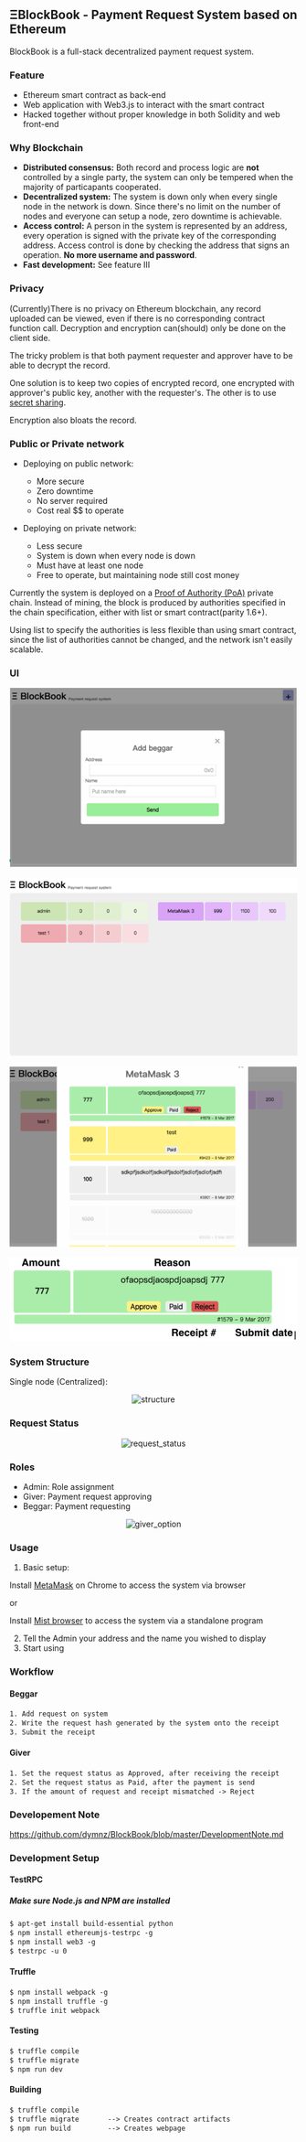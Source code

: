 ## ΞBlockBook - Payment Request System based on Ethereum

BlockBook is a full-stack decentralized payment request system.

### Feature
* Ethereum smart contract as back-end
* Web application with Web3.js to interact with the smart contract
* Hacked together without proper knowledge in both Solidity and web front-end

### Why Blockchain
* **Distributed consensus:** Both record and process logic are **not** controlled by a single party, the system can only be tempered when the majority of particapants cooperated.
* **Decentralized system:** The system is down only when every single node in the network is down. Since there's no limit on the number of nodes and everyone can setup a node, zero downtime is achievable. 
* **Access control:** A person in the system is represented by an address, every operation is signed with the private key of the corresponding address. Access control is done by checking the address that signs an operation. **No more username and password**.
* **Fast development:** See feature III


### Privacy
(Currently)There is no privacy on Ethereum blockchain, any record uploaded can be viewed, even if there is no corresponding contract function call. Decryption and encryption can(should) only be done on the client side.

The tricky problem is that both payment requester and approver have to be able to decrypt the record. 

One solution is to keep two copies of encrypted record, one encrypted with approver's public key, another with the requester's. The other is to use [secret sharing](https://en.wikipedia.org/wiki/Shamir's_Secret_Sharing).

Encryption also bloats the record.

### Public or Private network
* Deploying on public network:
    * More secure
    * Zero downtime 
    * No server required
    * Cost real $$ to operate

* Deploying on private network:
    * Less secure
    * System is down when every node is down
    * Must have at least one node
    * Free to operate, but maintaining node still cost money

Currently the system is deployed on a [Proof of Authority (PoA)](https://github.com/ethcore/parity/wiki/Proof-of-Authority-Chains) private chain. Instead of mining, the block is produced by authorities specified in the chain specification, either with list or smart contract(parity 1.6+).

Using list to specify the authorities is less flexible than using smart contract, since the list of authorities cannot be changed, and the network isn't easily scalable.

### UI
<p align="center"><img src="https://raw.githubusercontent.com/dymnz/BlockBook/master/Documents/pics/u1.png" alt="structure"></p>
<p align="center"><img src="https://raw.githubusercontent.com/dymnz/BlockBook/master/Documents/pics/u2.png" alt="structure"></p>
<p align="center"><img src="https://raw.githubusercontent.com/dymnz/BlockBook/master/Documents/pics/u3.png" alt="structure"></p>
<p align="center"><img src="https://raw.githubusercontent.com/dymnz/BlockBook/master/Documents/pics/u4.png" alt="structure"></p>


### System Structure
Single node (Centralized):
<p align="center"><img src="https://github.com/vicodin1123/BlockBook/blob/master/Documents/pics/structure.png?raw=true" alt="structure"></p>

### Request Status
<p align="center"><img src="https://github.com/vicodin1123/BlockBook/blob/master/Documents/pics/request_status.png?raw=true" alt="request_status"></p>

### Roles
* Admin: Role assignment
* Giver: Payment request approving
* Beggar: Payment requesting

<p align="center"><img src="https://github.com/vicodin1123/BlockBook/blob/master/Documents/pics/giver_option.png?raw=true" alt="giver_option"></p>


### Usage
1. Basic setup:

Install [MetaMask](https://metamask.io/) on Chrome to access the system via browser

or

Install [Mist browser](https://github.com/ethereum/mist/releases) to access the system via a standalone program

2. Tell the Admin your address and the name you wished to display
3. Start using

### Workflow
#### Beggar
```
1. Add request on system
2. Write the request hash generated by the system onto the receipt
3. Submit the receipt
```
#### Giver
```
1. Set the request status as Approved, after receiving the receipt
2. Set the request status as Paid, after the payment is send
3. If the amount of request and receipt mismatched -> Reject
```


### Developement Note
https://github.com/dymnz/BlockBook/blob/master/DevelopmentNote.md

### Development Setup
#### TestRPC

##### Make sure Node.js and NPM are installed
```
$ apt-get install build-essential python
$ npm install ethereumjs-testrpc -g
$ npm install web3 -g
$ testrpc -u 0
```

#### Truffle
```
$ npm install webpack -g
$ npm install truffle -g
$ truffle init webpack
```

#### Testing
```
$ truffle compile
$ truffle migrate
$ npm run dev
```

#### Building
```
$ truffle compile
$ truffle migrate       --> Creates contract artifacts
$ npm run build         --> Creates webpage
```
